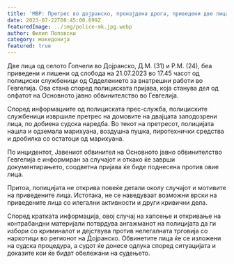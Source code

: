```yaml
---
title: 'МВР: Претрес во дојранско, пронајдена дрога, приведени две лица - 22 ЈУЛИ 2023'
date: 2023-07-22T08:45:00.699Z
featuredImage: ../img/police-mk.jpg.webp
author: Филип Поповски
category: македонија
featured: true
---
```

Две лица од селото Ѓопчели во Дојранско, Д.М. (31) и Р.М. (24), беа приведени и лишени од слобода на 21.07.2023 во 17.45 часот од полициски службеници од Одделението за внатрешни работи во Гевгелија. Ова стана според полициската пријава, која станува дел од опфатот на Основното јавно обвинителство во Гевгелија.

Според информациите од полициската прес-служба, полициските службеници извршиле претрес на домовите на двајцата заподозрени лица, по добиена судска наредба. Во текот на претресот, полицијата нашла и одземала марихуана, воздушна пушка, пиротехнички средства и дробилка со остатоци од марихуана.

По инцидентот, Јавениот обвинител на Основното јавно обвинителство Гевгелија е информиран за случајот и откако ќе заврши документирањето, соодветна пријава ќе биде поднесена против овие лица.

Притоа, полицијата не открива повеќе детали околу случајот и мотивите на приведените лица. Истотака, не се наведуваат возможни врски на приведените лица со илегални активности и други кривични дела.

Според кратката информација, овој случај на хапсење и откривање на контрабандни материјали потврдува ангажманот на полицијата да ги избори со криминалот и дејствува против нелегалната трговија со наркотици во регионот на Дојранско. Обвинетите лица ќе се изложени на судска процедура, а судот ќе донесе одлука според ситуацијата и доказите кои ќе бидат обележани на судењето.
